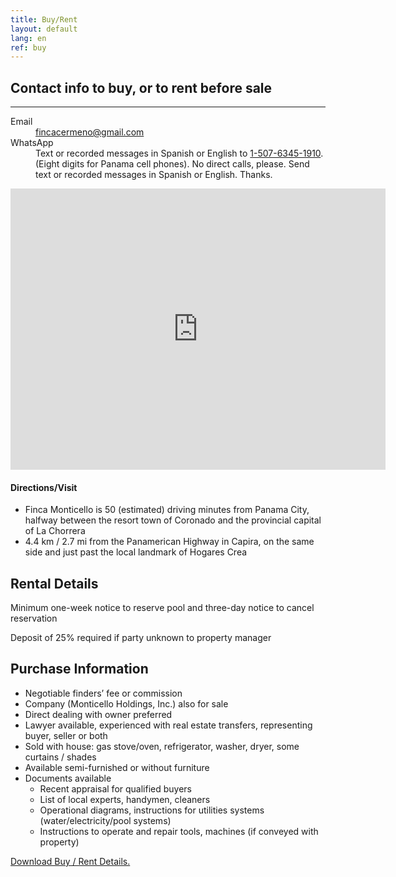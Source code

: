 ```yaml
---
title: Buy/Rent
layout: default
lang: en
ref: buy
---
```




## Contact info to buy, or to rent before sale
---

<dl>

<dt>Email</dt>
<dd><a href="mailto:fincacermeno@gmail.com">fincacermeno@gmail.com</a></dd>

<dt>WhatsApp</dt>
<dd>Text or recorded messages in Spanish or English to <a href="https://api.whatsapp.com/send?phone=+50763451910">1-507-6345-1910</a>. (Eight digits for Panama cell phones). No direct calls, please. Send text or recorded messages in Spanish or English. Thanks.</dd>

</dl>

<iframe src="https://www.google.com/maps/embed?pb=!1m14!1m8!1m3!1d1219.4921548574143!2d-79.8495633!3d8.7434212!3m2!1i1024!2i768!4f13.1!3m3!1m2!1s0x0%3A0x0!2zOMKwNDQnMzMuNyJOIDc5wrA1MCc1OC40Ilc!5e1!3m2!1sen!2sus!4v1591891626735!5m2!1sen!2sus" width="600" height="450" frameborder="0" style="border:0;" allowfullscreen="" aria-hidden="false" tabindex="0"></iframe>


#### Directions/Visit

<ul>
<li><span>Finca Monticello is 50 (estimated) driving minutes from Panama City, halfway between the resort town of Coronado and the provincial capital of La Chorrera</span></li>
<li><span>4.4 km / 2.7 mi from the Panamerican Highway in Capira, on the same side and just past the local landmark of Hogares Crea</span></li>
</ul>


## Rental Details

Minimum one-week notice to reserve pool and three-day notice to cancel reservation

Deposit of 25% required if party unknown to property manager



## Purchase Information

<ul>
<li><span>Negotiable finders’ fee or commission</span></li>
<li><span>Company (Monticello Holdings, Inc.) also for sale</span></li>
<li><span>Direct dealing with owner preferred</span></li>
<li><span>Lawyer available, experienced with real estate transfers, representing buyer, seller or both</span></li>
<li><span>Sold with house: gas stove/oven, refrigerator, washer, dryer, some curtains / shades</span></li>
<li><span>Available semi-furnished or without furniture</span></li>
<li>
  <span>Documents available</span>
  <ul>
    <li><span>Recent appraisal for qualified buyers</span></li>
    <li><span>List of local experts, handymen, cleaners</span></li>
    <li><span>Operational diagrams, instructions for utilities systems (water/electricity/pool systems)</span></li>
    <li><span>Instructions to operate and repair tools, machines (if conveyed with property)</span></li>

  </ul>
</li>


</ul>

<p class="text-center"><a class="btn btn-lg btn-light mt-5 mx-auto" href="{% link /assets/img/buy.pdf %}" target="_blank">Download Buy / Rent Details.</a></p>

